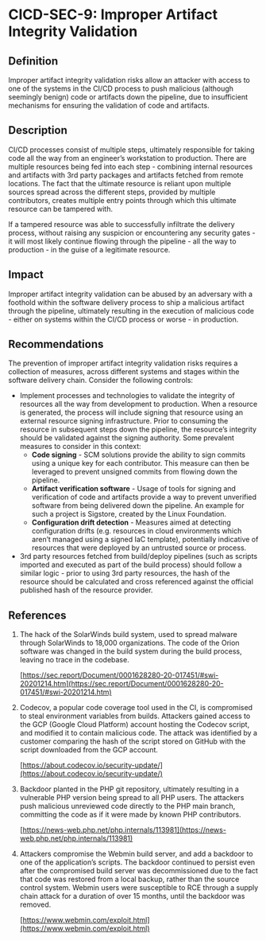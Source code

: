 # CICD-SEC-9: Improper Artifact Integrity Validation
## Definition


Improper artifact integrity validation risks allow an attacker with access to one of the systems in the CI/CD process to push malicious (although seemingly benign) code or artifacts down the pipeline, due to insufficient mechanisms for ensuring the validation of code and artifacts. 


## Description

CI/CD processes consist of multiple steps, ultimately responsible for taking code all the way from an engineer’s workstation to production. There are multiple resources being fed into each step - combining internal resources and artifacts with 3rd party packages and artifacts fetched from remote locations. The fact that the ultimate resource is reliant upon multiple sources spread across the different steps, provided by multiple contributors, creates multiple entry points through which this ultimate resource can be tampered with. 

If a tampered resource was able to successfully infiltrate the delivery process, without raising any suspicion or encountering any security gates - it will most likely continue flowing through the pipeline - all the way to production - in the guise of a legitimate resource.


## Impact

Improper artifact integrity validation can be abused by an adversary with a foothold within the software delivery process to ship a malicious artifact through the pipeline, ultimately resulting in the execution of malicious code - either on systems within the CI/CD process or worse - in production.


## Recommendations

The prevention of improper artifact integrity validation risks requires a collection of measures, across different systems and stages within the software delivery chain. Consider the following controls: 



* Implement processes and technologies to validate the integrity of resources all the way from development to production. When a resource is generated, the process will include signing that resource using an external resource signing infrastructure. Prior to consuming the resource in subsequent steps down the pipeline, the resource’s integrity should be validated against the signing authority. Some prevalent measures to consider in this context:
    * **Code signing** - SCM solutions provide the ability to sign commits using a unique key for each contributor. This measure can then be leveraged to prevent unsigned commits from flowing down the pipeline.
    * **Artifact verification software** - Usage of tools for signing and verification of code and artifacts provide a way to prevent unverified software from being delivered down the pipeline. An example for such a project is Sigstore, created by the Linux Foundation.
    * **Configuration drift detection** - Measures aimed at detecting configuration drifts (e.g. resources in cloud environments which aren’t managed using a signed IaC template), potentially indicative of resources that were deployed by an untrusted source or process.
* 3rd party resources fetched from build/deploy pipelines (such as scripts imported and executed as part of the build process) should follow a similar logic - prior to using 3rd party resources, the hash of the resource should be calculated and cross referenced against the official published hash of the resource provider. 


## References



1. The hack of the SolarWinds build system, used to spread malware through SolarWinds to 18,000 organizations. The code of the Orion software was changed in the build system during the build process, leaving no trace in the codebase.

	[https://sec.report/Document/0001628280-20-017451/#swi-20201214.htm](https://sec.report/Document/0001628280-20-017451/#swi-20201214.htm)



2. Codecov, a popular code coverage tool used in the CI, is compromised to steal environment variables from builds. Attackers gained access to the GCP (Google Cloud Platform) account hosting the Codecov script, and modified it to contain malicious code. The attack was identified by a customer comparing the hash of the script stored on GitHub with the script downloaded from the GCP account.

    [https://about.codecov.io/security-update/](https://about.codecov.io/security-update/)

3. Backdoor planted in the PHP git repository, ultimately resulting in a vulnerable PHP version being spread to all PHP users. The attackers push malicious unreviewed code directly to the PHP main branch, committing the code as if it were made by known PHP contributors.

    [https://news-web.php.net/php.internals/113981](https://news-web.php.net/php.internals/113981)

4. Attackers compromise the Webmin build server, and add a backdoor to one of the application’s scripts. The backdoor continued to persist even after the compromised build server was decommissioned due to the fact that code was restored from a local backup, rather than the source control system. Webmin users were susceptible to RCE through a supply chain attack for a duration of over 15 months, until the backdoor was removed.

    [https://www.webmin.com/exploit.html](https://www.webmin.com/exploit.html)
